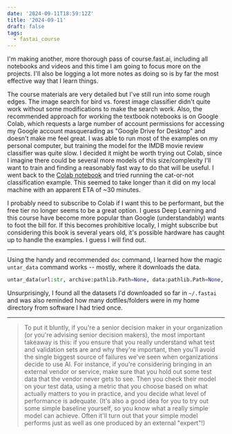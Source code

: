 ```yaml
---
date: '2024-09-11T18:59:12Z'
title: '2024-09-11'
draft: false
tags:
  - fastai_course
---
```


I'm making another, more thorough pass of course.fast.ai, including all notebooks and videos and this time I am going to focus more on the projects.
I'll also be logging a lot more notes as doing so is by far the most effective way that I learn things.

The course materials are very detailed but I've still run into some rough edges.
The image search for bird vs. forest image classifier didn't quite work without some modifications to make the search work.
Also, the recommended approach for working the textbook notebooks is on Google Colab, which requests a large number of account permissions for accessing my Google account masquerading as "Google Drive for Desktop" and doesn't make me feel great.
I was able to run most of the examples on my personal computer, but training the model for the IMDB movie review classifier was quite slow.
I decided it might be worth trying out Colab, since I imagine there could be several more models of this size/complexity I'll want to train and finding a reasonably fast way to do that will be useful.
I went back to the [Colab notebook](https://colab.research.google.com/github/fastai/fastbook/blob/master/01_intro.ipynb) and tried running the cat-or-not classification example.
This seemed to take longer than it did on my local machine with an apparent ETA of ~30 minutes.

I probably need to subscribe to Colab if I want this to be performant, but the free tier no longer seems to be a great option.
I guess Deep Learning and this course have become more popular than Google (understandably) wants to foot the bill for.
If this becomes prohibitive locally, I might subscribe but considering this book is several years old, it's possible hardware has caught up to handle the examples.
I guess I will find out.

---

Using the handy and recommended `doc` command, I learned how the magic `untar_data` command works -- mostly, where it downloads the data.

```python
untar_data(url:str, archive:pathlib.Path=None, data:pathlib.Path=None, c_key:str='data', force_download:bool=False, base:str='~/.fastai')
```

Unsurprisingly, I found all the datasets I'd downloaded so far in `~/.fastai` and was also reminded how many dotfiles/folders were in my home directory from software I had tried once.

---

> To put it bluntly, if you're a senior decision maker in your organization (or you're advising senior decision makers), the most important takeaway is this: if you ensure that you really understand what test and validation sets are and why they're important, then you'll avoid the single biggest source of failures we've seen when organizations decide to use AI. For instance, if you're considering bringing in an external vendor or service, make sure that you hold out some test data that the vendor never gets to see. Then you check their model on your test data, using a metric that you choose based on what actually matters to you in practice, and you decide what level of performance is adequate. (It's also a good idea for you to try out some simple baseline yourself, so you know what a really simple model can achieve. Often it'll turn out that your simple model performs just as well as one produced by an external "expert"!)

